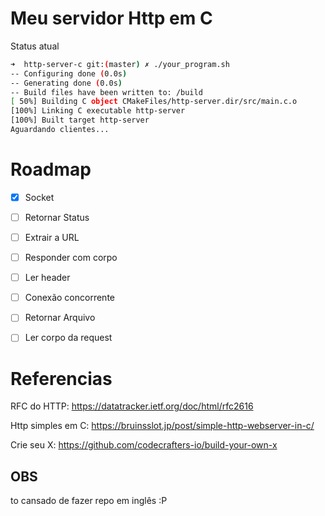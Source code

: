 # Meu servidor Http em C

Status atual

```bash
➜  http-server-c git:(master) ✗ ./your_program.sh
-- Configuring done (0.0s)
-- Generating done (0.0s)
-- Build files have been written to: /build
[ 50%] Building C object CMakeFiles/http-server.dir/src/main.c.o
[100%] Linking C executable http-server
[100%] Built target http-server
Aguardando clientes...
```

# Roadmap

- [x] Socket
- [ ] Retornar Status
- [ ] Extrair a URL
- [ ] Responder com corpo
- [ ] Ler header
- [ ] Conexão concorrente
- [ ] Retornar Arquivo
- [ ] Ler corpo da request


# Referencias 

RFC do HTTP: https://datatracker.ietf.org/doc/html/rfc2616

Http simples em C: https://bruinsslot.jp/post/simple-http-webserver-in-c/

Crie seu X: https://github.com/codecrafters-io/build-your-own-x

## OBS

to cansado de fazer repo em inglês :P
